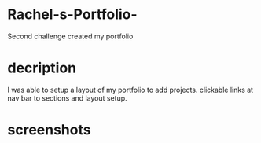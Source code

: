 # Rachel-s-Portfolio-

Second challenge created my portfolio

# decription

I was able to setup a layout of my portfolio to add projects. clickable links at nav bar to sections and layout setup.

# screenshots
